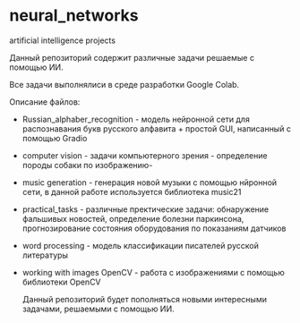 # neural_networks
artificial intelligence projects

Данный репозиторий содержит различные задачи решаемые с помощью ИИ.

Все задачи выполнялиси в среде разработки Google Colab.

Описание файлов:

- Russian_alphaber_recognition - модель нейронной сети для распознавания букв русского алфавита + простой GUI, написанный с помощью Gradio
- computer vision - задачи компьютерного зрения - определение породы собаки по изображению-
- music generation - генерация новой музыки с помощью нйронной сети, в данной работе используется библиотека music21
- practical_tasks - различные пректические задачи: обнаружение фальшивых новостей, определение болезни паркинсона, прогнозирование состояния оборудования по показаниям датчиков
- word processing - модель классификации писателей русской литературы
- working with images OpenCV - работа с изображениями с помощью библиотеки OpenCV

  Данный репозиторий будет пополняться новыми интересными задачами, решаемыми с помощью ИИ.
